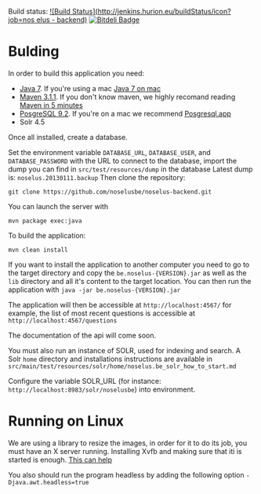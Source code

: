 Build status: [![Build Status](http://jenkins.hurion.eu/buildStatus/icon?job=nos elus - backend)](http://jenkins.hurion.eu/job/nos%20elus%20-%20backend/) [![Bitdeli Badge](https://d2weczhvl823v0.cloudfront.net/noselusbe/noselus-backend/trend.png)](https://bitdeli.com/free "Bitdeli Badge")

Bulding
=======

In order to build this application you need:
* [Java 7](http://java.com/en/download/index.jsp). If you're using a mac [Java 7 on mac](http://www.monkehworks.com/set-java-7-as-default-jvm-on-mac-osx-mountain-lion)
* [Maven 3.1.1](http://maven.apache.org/download.cgi). If you don't know maven, we highly recomand reading [Maven in 5 minutes](http://maven.apache.org/guides/getting-started/maven-in-five-minutes.html)
* [PosgreSQL 9.2](http://www.postgresql.org/download/). If you're on a mac we recommend [Posgresql.app](http://postgresapp.com/)
* Solr 4.5

Once all installed, create a database.

Set the environment variable ```DATABASE_URL```, ```DATABASE_USER```, and ```DATABASE_PASSWORD``` with the URL to connect to the database,
import the dump you can find in ```src/test/resources/dump``` in the database
Latest dump is: ```noselus.20130111.backup```
Then clone the repository:

    git clone https://github.com/noselusbe/noselus-backend.git

You can launch the server with

    mvn package exec:java

To build the application:

    mvn clean install

If you want to install the application to another computer you need to go to the target directory and copy the ```be.noselus-{VERSION}.jar``` as well as the ```lib``` directory and all it's content
 to the target location.
You can then run the application with ```java -jar be.noselus-{VERSION}.jar```

The application will then be accessible at ```http://localhost:4567/``` for example, the list of most recent questions is accessible at ```http://localhost:4567/questions```

The documentation of the api will come soon.

You must also run an instance of SOLR, used for indexing and search. A Solr `home` directory and installations instructions are available in `src/main/test/resources/solr/home/noselus.be_solr_how_to_start.md`

Configure the variable SOLR_URL (for instance: `http://localhost:8983/solr/noselusbe`) into environment.

Running on Linux
================
We are using a library to resize the images, in order for it to do its job, you must have an X server running.
Installing Xvfb and making sure that iti is started is enough. [This can help](https://gist.github.com/jterrace/2911875)

You also should run the program headless by adding the following option ```-Djava.awt.headless=true```


